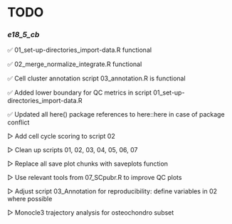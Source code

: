 # TODO

### *e18_5_cb*

✅︎ 01_set-up-directories_import-data.R functional

✅︎ 02_merge_normalize_integrate.R functional

✅︎ Cell cluster annotation script 03_annotation.R is functional

✅︎ Added lower boundary for QC metrics in script 01_set-up-directories_import-data.R

✅︎ Updated all here() package references to here::here in case of package conflict

▷ Add cell cycle scoring to script 02

▷ Clean up scripts 01, 02, 03, 04, 05, 06, 07

▷ Replace all save plot chunks with saveplots function

▷ Use relevant tools from 07_SCpubr.R to improve QC plots

▷ Adjust script 03_Annotation for reproducibility: define variables in 02 where possible

▷ Monocle3 trajectory analysis for osteochondro subset